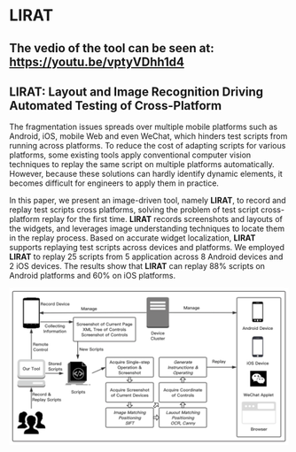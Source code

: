 # **LIRAT**

## The vedio of the tool can be seen at: https://youtu.be/vptyVDhh1d4

## **LIRAT**: Layout and Image Recognition Driving Automated Testing of Cross-Platform

The fragmentation issues spreads over multiple mobile platforms such as Android, iOS, mobile Web and even WeChat, which hinders test scripts from running across platforms. To reduce the cost of adapting scripts for various platforms, some existing tools apply conventional computer vision techniques to replay the same script on multiple platforms automatically. However, because these solutions can hardly identify dynamic elements, it becomes difficult for engineers to apply them in practice. 

In this paper, we present an image-driven tool, namely **LIRAT**, to record and replay test scripts cross platforms, solving the problem of test script cross-platform replay for the first time. **LIRAT** records screenshots and layouts of the widgets, and leverages image understanding techniques to locate them in the replay process. Based on accurate widget localization, **LIRAT** supports replaying test scripts across devices and platforms. We employed **LIRAT** to replay 25 scripts from 5 application across 8 Android devices and 2 iOS devices. The results show that **LIRAT** can replay 88% scripts on Android platforms and 60% on iOS platforms.

![workflow](workflow.png)
